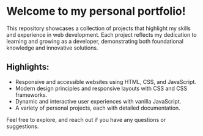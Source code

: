 # Welcome to my personal portfolio! 

This repository showcases a collection of projects that highlight my skills and experience in web development. Each project reflects my dedication to learning and growing as a developer, demonstrating both foundational knowledge and innovative solutions.

## Highlights:

- Responsive and accessible websites using HTML, CSS, and JavaScript.
- Modern design principles and responsive layouts with CSS and CSS frameworks.
- Dynamic and interactive user experiences with vanilla JavaScript.
- A variety of personal projects, each with detailed documentation.

Feel free to explore, and reach out if you have any questions or suggestions.
